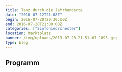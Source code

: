 ```yaml
---
title: Tanz durch die Jahrhunderte
date: "2016-07-12T21:08Z"
begin: 2016-07-20T20:30:00Z
end: 2016-07-20T21:00:00Z
categories: ["Sinfonieorchester"]
location: Marktplatz
banner: /img/uploads/2011-07-20-21-51-07-1895.jpg
type: blog
---
```

## Programm

